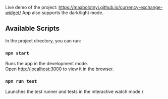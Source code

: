 Live demo of the project: https://maxbolotnyi.github.io/currency-exchange-widget/
App also supports the dark/light mode.

## Available Scripts
In the project directory, you can run:

### `npm start`
Runs the app in the development mode.\
Open [http://localhost:3000](http://localhost:3000) to view it in the browser.

### `npm run test`
Launches the test runner and tests in the interactive watch mode.\

